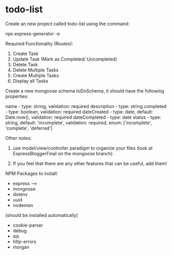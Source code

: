 # todo-list

Create an new project called todo-list using the command:


npx express-generator -e 

Required Functionality (Routes): 


1. Create Task
2. Update Task (Mark as Completed/ Uncompleted)
3. Delete Task 
4. Delete Multiple Tasks 
5. Create Multiple Tasks
6. Display all Tasks 

Create a new mongoose schema toDoSchema, it should have the following properties:

name - type: string, validation: required
description - type: string
completed - type: boolean, validation: required
dateCreated - type: date, default: Date.now(), validation: required
dateCompleted - type: date
status - type: string, default: 'incomplete', validation: required, enum: ['incomplete', 'complete', 'deferred']


Other notes: 

1. use model/view/controller paradigm to organize your files (look at ExpressBloggerFinal on the mongoose branch)

2. If you feel that there are any other features that can be useful, add them!  

NPM Packages to install: 

- express  -->
- mongoose
- dotenv
- uuid 
- nodemon

(should be installed automatically)
- cookie-parser
- debug
- ejs
- http-errors
- morgan
